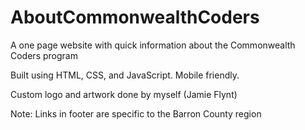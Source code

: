 # AboutCommonwealthCoders
A one page website with quick information about the Commonwealth Coders program

Built using HTML, CSS, and JavaScript. Mobile friendly. 

Custom logo and artwork done by myself (Jamie Flynt)

Note: Links in footer are specific to the Barron County region
